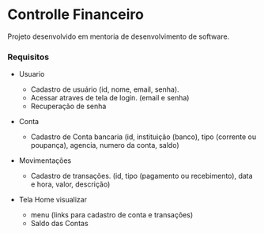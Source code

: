 # Controlle Financeiro

Projeto desenvolvido em mentoria de desenvolvimento de software.

### Requisitos

- Usuario
  - Cadastro de usuário (id, nome, email, senha).
  - Acessar atraves de tela de login. (email e senha)
  - Recuperação de senha
  
- Conta 
  - Cadastro de Conta bancaria (id, instituição (banco), tipo (corrente ou poupança), agencia, numero da conta, saldo)
  
- Movimentações
  - Cadastro de transações. (id, tipo (pagamento ou recebimento), data e hora, valor, descrição)  

- Tela Home visualizar
  - menu (links para cadastro de conta e transações)
  - Saldo das Contas 
